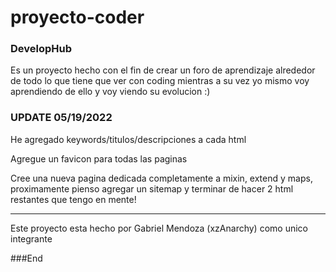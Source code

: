 # proyecto-coder
### DevelopHub

Es un proyecto hecho con el fin de crear un foro de aprendizaje alrededor de todo lo que tiene que ver con coding mientras a su vez yo mismo voy aprendiendo de ello y voy viendo su evolucion :)

### UPDATE 05/19/2022

He agregado keywords/titulos/descripciones a cada html

Agregue un favicon para todas las paginas

Cree una nueva pagina dedicada completamente a mixin, extend y maps, proximamente pienso agregar un sitemap y terminar de hacer 2 html restantes que tengo en mente!

------------

Este proyecto esta hecho por Gabriel Mendoza (xzAnarchy) como unico integrante

###End
